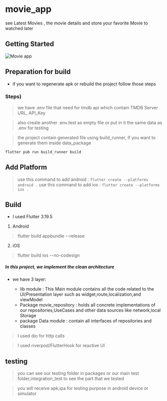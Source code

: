# movie_app

see Latest Movies , the movie details and store your favorite Movie to watched later

## Getting Started

<img src="https://github.com/liodali/TMDBMovieApp/blob/main/ios_preview_app.gif?raw=true" alt="Movie app"><br>

## Preparation for build 
* if you want to regenerate apk or rebuild the project
 follow those steps
  
### Steps)
> we have .env file that need for tmdb api which contain TMDB Server URL, API_Key

> also create another .env.test as empty file or put in it the same data as .env for testing

> the project contain generated file using build_runner, if you want to generate them inside data_package
```shell
flutter pub run build_runner build
```
##  Add Platform

> use this command to add android : `flutter create --platforms android .`
> use this command to add ios : `flutter create --platforms ios .`


## Build
* I used Flutter 3.19.5
1) Android
> flutter build appbundle --release
2) iOS
> flutter build ios --no-codesign


##### In this project, we implement the  clean architecture
* we have 3 layer:

    * <srong>lib module </string>  : This Main module contains all  the code related to the UI/Presentation layer such as widget,route,localization,and viewModel
    * <srong>Package movie_repository</string> : holds all concrete implementations of our repositories,UseCases and other data sources like  network,local Storage
    * <srong>package Data module </string>  : contain all interfaces of repositories  and  classes

> I used dio for http calls

> I used riverpod/FlutterHook for reactive UI

## testing

> you can see our testing folder in packages or our main test folder,integration_test to see the part that we tested

> you will receive apk,ipa for testing purpose in android device or simulator